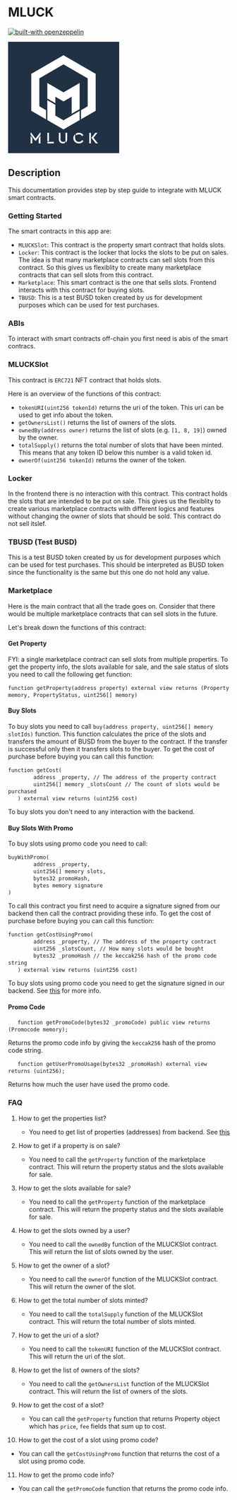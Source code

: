 # MLUCK

[![built-with openzeppelin](https://img.shields.io/badge/built%20with-OpenZeppelin-3677FF)](https://docs.openzeppelin.com/)

![Mluck Contract](./images/mluck.png)

## Description

This documentation provides step by step guide to integrate with MLUCK smart contracts.

### Getting Started

The smart contracts in this app are:

-   `MLUCKSlot`: This contract is the property smart contract that holds slots.
-   `Locker`: This contract is the locker that locks the slots to be put on sales. The idea is that many marketplace contracts can sell slots from this contract. So this gives us flexiblity to create many marketplace contracts that can sell slots from this contract.
-   `Marketplace`: This smart contract is the one that sells slots. Frontend interacts with this contract for buying slots.
-   `TBUSD`: This is a test BUSD token created by us for development purposes which can be used for test purchases.

### ABIs

To interact with smart contracts off-chain you first need is abis of the smart contracs.

### MLUCKSlot

This contract is `ERC721` NFT contract that holds slots.

Here is an overview of the functions of this contract:

-   `tokenURI(uint256 tokenId)` returns the uri of the token. This uri can be used to get info about the token.
-   `getOwnersList()` returns the list of owners of the slots.
-   `ownedBy(address owner)` returns the list of slots (e.g. `[1, 8, 19]`) owned by the owner.
-   `totalSupply()` returns the total number of slots that have been minted. This means that any token ID below this number is a valid token id.
-   `ownerOf(uint256 tokenId)` returns the owner of the token.

### Locker

In the frontend there is no interaction with this contract. This contract holds the slots that are intended to be put on sale. This gives us the flexiblity to create various marketplace contracts with different logics and features without changing the owner of slots that should be sold. This contract do not sell itslef.

### TBUSD (Test BUSD)

This is a test BUSD token created by us for development purposes which can be used for test purchases. This should be interpreted as BUSD token since the functionality is the same but this one do not hold any value.

### Marketplace

Here is the main contract that all the trade goes on. Consider that there would be multiple marketplace contracts that can sell slots in the future.

Let's break down the functions of this contract:

#### Get Property
FYI: a single marketplace contract can sell slots from multiple propertirs. 
To get the property info, the slots available for sale, and the sale status of slots you need to call the following get function:
```solidity
function getProperty(address property) external view returns (Property memory, PropertyStatus, uint256[] memory)
```


#### Buy Slots

To buy slots you need to call `buy(address property, uint256[] memory slotIds)` function. This function calculates the price of the slots and transfers the amount of BUSD from the buyer to the contract. If the transfer is successful only then it transfers slots to the buyer. To get the cost of purchase before buying you can call this function:

```solidity
function getCost(
        address _property, // The address of the property contract
        uint256[] memory _slotsCount // The count of slots would be purchased
   ) external view returns (uint256 cost)
```

To buy slots you don't need to any interaction with the backend.

#### Buy Slots With Promo

To buy slots using promo code you need to call:

```solidity
buyWithPromo(
        address _property,
        uint256[] memory slots,
        bytes32 promoHash,
        bytes memory signature
)
```

To call this contract you first need to acquire a signature signed from our backend then call the contract providing these info. To get the cost of purchase before buying you can call this function:

```solidity
function getCostUsingPromo(
        address _property, // The address of the property contract
        uint256 _slotsCount, // How many slots would be bought
        bytes32 _promoHash // the keccak256 hash of the promo code string
   ) external view returns (uint256 cost)
```

To buy slots using promo code you need to get the signature signed in our backend. See [this](https://github.com/farhad-zada/chain.mluck.io?tab=readme-ov-file#promocode-routes) for more info.


#### Promo Code

```solidity
   function getPromoCode(bytes32 _promoCode) public view returns (Promocode memory);
```
Returns the promo code info by giving the `keccak256` hash of the promo code string.
```solidity
   function getUserPromoUsage(bytes32 _promoHash) external view returns (uint256);
```
Returns how much the user have used the promo code.



### FAQ
1. How to get the properties list?
   - You need to get list of properties (addresses) from backend. See [this](https://github.com/farhad-zada/chain.mluck.io?tab=readme-ov-file#1-get-properties)

2. How to get if a property is on sale?
   - You need to call the `getProperty` function of the marketplace contract. This will return the property status and the slots available for sale.

3. How to get the slots available for sale?
   - You need to call the `getProperty` function of the marketplace contract. This will return the property status and the slots available for sale.
   
4. How to get the slots owned by a user?  
   - You need to call the `ownedBy` function of the MLUCKSlot contract. This will return the list of slots owned by the user.

5. How to get the owner of a slot?
   - You need to call the `ownerOf` function of the MLUCKSlot contract. This will return the owner of the slot.

6. How to get the total number of slots minted?
   - You need to call the `totalSupply` function of the MLUCKSlot contract. This will return the total number of slots minted.

7. How to get the uri of a slot?
   - You need to call the `tokenURI` function of the MLUCKSlot contract. This will return the uri of the slot.

8. How to get the list of owners of the slots?
   - You need to call the `getOwnersList` function of the MLUCKSlot contract. This will return the list of owners of the slots.

9. How to get the cost of a slot?
   - You can call the `getProperty` function that returns Property object which has `price`, `fee` fields that sum up to cost.

10. How to get the cost of a slot using promo code?
   - You can call the `getCostUsingPromo` function that returns the cost of a slot using promo code.
   
11. How to get the promo code info?
   - You can call the `getPromoCode` function that returns the promo code info.